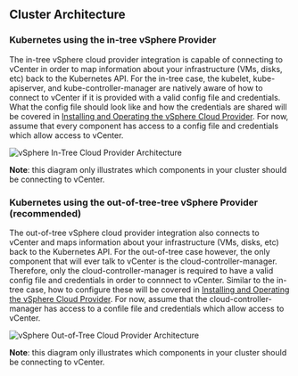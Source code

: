 ## Cluster Architecture

### Kubernetes using the in-tree vSphere Provider

The in-tree vSphere cloud provider integration is capable of connecting to vCenter in order to map information
about your infrastructure (VMs, disks, etc) back to the Kubernetes API. For the in-tree case, the kubelet,
kube-apiserver, and kube-controller-manager are natively aware of how to connect to vCenter if it is provided with a valid config
file and credentials. What the config file should look like and how the credentials are shared will be covered in
[Installing and Operating the vSphere Cloud Provider](#installing-operating-the-vsphere-cloud-provider). For now, assume that
every component has access to a config file and credentials which allow access to vCenter.

![vSphere In-Tree Cloud Provider Architecture](https://github.com/kubernetes/cloud-provider-vsphere/raw/master/docs/images/vsphere-in-tree-architecture.png "vSphere In-Tree Cloud Provider Architecture")

**Note**: this diagram only illustrates which components in your cluster should be connecting to vCenter.

### Kubernetes using the out-of-tree-tree vSphere Provider (recommended)

The out-of-tree vSphere cloud provider integration also connects to vCenter and maps information about your infrastructure (VMs,
disks, etc) back to the Kubernetes API. For the out-of-tree case however, the only component that will ever talk to vCenter is
the cloud-controller-manager. Therefore, only the cloud-controller-manager is required to have a valid config file and credentials
in order to connnect to vCenter. Similar to the in-tree case, how to configure these will be covered in [Installing and Operating the vSphere Cloud Provider](#installing-operating-the-vsphere-cloud-provider). For now, assume that the cloud-controller-manager has access
to a confile file and credentials which allow access to vCenter.

![vSphere Out-of-Tree Cloud Provider Architecture](https://github.com/kubernetes/cloud-provider-vsphere/raw/master/docs/images/vsphere-out-of-tree-architecture.png "vSphere Out-of-Tree Cloud Provider Architecture")

**Note**: this diagram only illustrates which components in your cluster should be connecting to vCenter.
